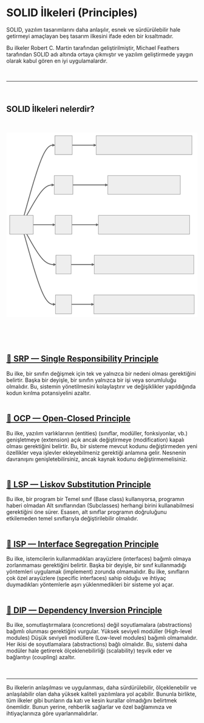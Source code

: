 <br/>

# SOLID İlkeleri (Principles)

SOLID, yazılım tasarımlarını daha anlaşılır, esnek ve sürdürülebilir hale getirmeyi amaçlayan beş tasarım ilkesini ifade eden bir kısaltmadır.

Bu ilkeler Robert C. Martin tarafından geliştirilmiştir, Michael Feathers tarafından SOLID adı altında ortaya çıkmıştır ve yazılım geliştirmede yaygın olarak kabul gören en iyi uygulamalardır.

<br/>

---

<br/>

## SOLID İlkeleri nelerdir?

<br/>

![solid-principles.svg](./images/solid-principles.svg)

<br/>
<br/>
<br/>

## [🔗 SRP — Single Responsibility Principle](https://github.com/tanerceker/solid-principles/tree/main/solid-principles/SRP)

Bu ilke, bir sınıfın değişmek için tek ve yalnızca bir nedeni olması gerektiğini belirtir. Başka bir deyişle, bir sınıfın yalnızca bir işi veya sorumluluğu olmalıdır. Bu, sistemin yönetilmesini kolaylaştırır ve değişiklikler yapıldığında kodun kırılma potansiyelini azaltır.
<br/>
<br/>

## [🔗 OCP — Open-Closed Principle](https://github.com/tanerceker/solid-principles/tree/main/solid-principles/OCP)

Bu ilke, yazılım varlıklarının (entities) (sınıflar, modüller, fonksiyonlar, vb.) genişletmeye (extension) açık ancak değiştirmeye (modification) kapalı olması gerektiğini belirtir. Bu, bir sisteme mevcut kodunu değiştirmeden yeni özellikler veya işlevler ekleyebilmeniz gerektiği anlamına gelir. Nesnenin davranışını genişletebilirsiniz, ancak kaynak kodunu değiştirmemelisiniz.
<br/>
<br/>

## [🔗 LSP — Liskov Substitution Principle](https://github.com/tanerceker/solid-principles/tree/main/solid-principles/LSP)

Bu ilke, bir program bir Temel sınıf (Base class) kullanıyorsa, programın haberi olmadan Alt sınıflarından (Subclasses) herhangi birini kullanabilmesi gerektiğini öne sürer. Esasen, alt sınıflar programın doğruluğunu etkilemeden temel sınıflarıyla değiştirilebilir olmalıdır.
<br/>
<br/>

## [🔗 ISP — Interface Segregation Principle](https://github.com/tanerceker/solid-principles/tree/main/solid-principles/ISP)

Bu ilke, istemcilerin kullanmadıkları arayüzlere (interfaces) bağımlı olmaya zorlanmaması gerektiğini belirtir. Başka bir deyişle, bir sınıf kullanmadığı yöntemleri uygulamak (implement) zorunda olmamalıdır. Bu ilke, sınıfların çok özel arayüzlere (specific interfaces) sahip olduğu ve ihtiyaç duymadıkları yöntemlerle aşırı yüklenmedikleri bir sisteme yol açar.
<br/>
<br/>

## [🔗 DIP — Dependency Inversion Principle](https://github.com/tanerceker/solid-principles/tree/main/solid-principles/DIP)

Bu ilke, somutlaştırmalara (concretions) değil soyutlamalara (abstractions) bağımlı olunması gerektiğini vurgular. Yüksek seviyeli modüller (High-level modules)
Düşük seviyeli modüllere (Low-level modules) bağımlı olmamalıdır. Her ikisi de soyutlamalara (abstractions) bağlı olmalıdır. Bu, sistemi daha modüler hale getirerek ölçeklenebilirliği (scalability) teşvik eder ve bağlantıyı (coupling) azaltır.
<br/>
<br/>
<br/>

---

Bu ilkelerin anlaşılması ve uygulanması, daha sürdürülebilir, ölçeklenebilir ve anlaşılabilir olan daha yüksek kaliteli yazılımlara yol açabilir. Bununla birlikte, tüm ilkeler gibi bunların da katı ve kesin kurallar olmadığını belirtmek önemlidir. Bunun yerine, rehberlik sağlarlar ve özel bağlamınıza ve ihtiyaçlarınıza göre uyarlanmalıdırlar.
